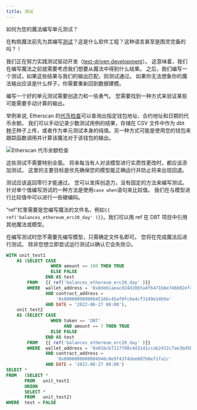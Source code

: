 ```yaml
---
title: 测试
---
```


如何为您的魔法编写单元测试？

在构筑魔法前先为其编写[测试](https://docs.getdbt.com/docs/building-a-dbt-project/tests)？这是什么软件工程？这种语言甚至是图灵完备的吗？！

我们正在努力实践测试驱动开发（[test-driven development](https://en.wikipedia.org/wiki/Test-driven_development)）。 这意味着，我们在编写魔法之前就需要考虑我们想要从魔法中得到什么结果。 之后，我们编写一个测试，如果这些结果与我们的输出匹配，则测试通过。 如果你无法想象你的魔法输出应该是什么样子，你需要重新回到数据建模。

编写一个好的单元测试需要创造力和一些勇气。 您需要找到一种方式来验证某些可能需要手动计算的输出。

举例来说, Etherscan 的[代币检查](https://etherscan.io/tokencheck-tool)可以查询出指定钱包地址、合约地址和日期的代币余额。 我们可以手动记录少数测试用例的结果，存储在 CSV 文件中作为 dbt [种子](https://docs.getdbt.com/docs/building-a-dbt-project/seeds)种子上传，或者作为单元测试本身的纯值。另一种方式可能是使用您的钱包来跟踪函数调用并计算该魔法对于该钱包的输出。

![Etherscan 代币余额检查](https://lh4.googleusercontent.com/EFymwYMt60l6zdbQHhmxV7c3FZ2RHSPjT0SIux1pdk0maghfXn1AyzfIT0b260VU-Hmol5Phm6QSWEROVP74fRqbcFYf2hZPjBDneyISwmjkpYF\_-DPYjAZXfKKQ2iVENYhJq3A6iGegSuggMf8)

这些测试不需要特别全面。 将来每当有人对该模型进行实质性更改时，都应该添加测试。 这里的主要目标是优先确保您的模型能正确运行并防止将来出现回退。

测试应该返回零行才能通过。 您可以发挥创造力，没有固定的方法来编写测试。 针对单个值编写测试的一种方法是使用`case when`语句来比较值。 我们在与模型进行比较值中可以进行一些硬编码。

“ref”栏里需要是您编写魔法的文件名，例如`{{ ref('balances_ethereum_erc20_day' )}}`。我们可以用 ref 在 DBT 项目中引用其他魔法或模型。

在编写测试时您不需要先编写模型，只需确定文件名即可。 您将在完成魔法后进行测试。 除非您想立即尝试运行测试以确认它会失败😉。

```sql
WITH unit_test1
    AS (SELECT CASE
                 WHEN amount == 100 THEN TRUE
                 ELSE FALSE
               END AS test
        FROM   {{ ref('balances_ethereum_erc20_day' )}}
        WHERE  wallet_address = '0x8de61aeacd24d2865a4fb471b8e746b02ef4e346'
               AND contract_address =
                   '0x00000000000045166c45af0fc6e4cf31d9e14b9a'
               AND DATE = '2022-06-27 00:00'),
    unit_test2
    AS (SELECT CASE
                 WHEN token == 'ONT'
                      AND amount == 7 THEN TRUE
                 ELSE FALSE
               END AS test
        FROM   {{ ref('balances_ethereum_erc20_day' )}}
        WHERE  wallet_address = '0x01bcb7117f00c4d3141ccab2432c7ae3bd5b00d3'
               AND contract_address =
                   '0x0000000000004946c0e9f43f4dee607b0ef1fa1c'
               AND DATE = '2022-06-27 00:00')
SELECT *
FROM   (SELECT *
       FROM   unit_test1
       UNION
       SELECT *
       FROM   unit_test2)
WHERE  test = FALSE
```
